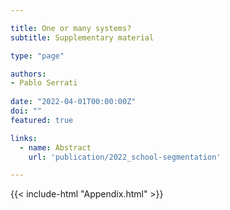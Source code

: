 ```yaml
---

title: One or many systems?
subtitle: Supplementary material

type: "page"

authors:
- Pablo Serrati  
 
date: "2022-04-01T00:00:00Z"
doi: ""  
featured: true

links:
  - name: Abstract
    url: 'publication/2022_school-segmentation'

--- 
```


{{< include-html "Appendix.html" >}}
